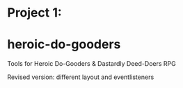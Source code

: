 # Project 1:
# heroic-do-gooders
Tools for Heroic Do-Gooders &amp; Dastardly Deed-Doers RPG

Revised version: different layout and eventlisteners
